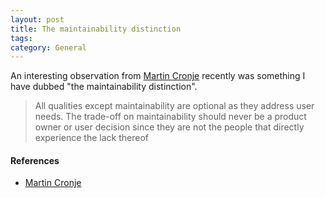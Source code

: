 ```yaml
---
layout: post
title: The maintainability distinction
tags: 
category: General 
---
```


An interesting observation from [Martin Cronje](https://twitter.com/martincronje) recently was something I have dubbed "the maintainability distinction".

> All qualities except maintainability are optional as they address user needs. The trade-off on maintainability should never be a product owner or user decision since they are not the people that directly experience the lack thereof 

#### References

- [Martin Cronje](https://twitter.com/martincronje)  
